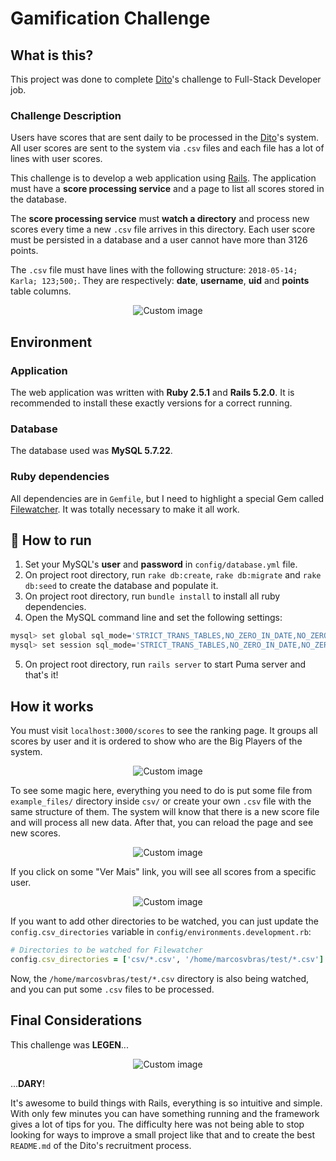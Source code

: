 # Gamification Challenge

## What is this?

This project was done to complete [Dito](http://dito.com.br/)'s challenge to Full-Stack Developer job.

### Challenge Description

Users have scores that are sent daily to be processed in the [Dito](http://dito.com.br/)'s system. All user scores are sent to the system via ``.csv`` files and each file has a lot of lines with user scores.

This challenge is to develop a web application using [Rails](https://rubyonrails.org/). The application must have a **score processing service** and a page to list all scores stored in the database.

The **score processing service** must **watch a directory** and process new scores every time a new ``.csv`` file arrives in this directory. Each user score must be persisted in a database and a user cannot have more than 3126 points.

The ``.csv`` file must have lines with the following structure:
``2018-05-14; Karla; 123;500;``. They are respectively: **date**, **username**, **uid** and **points** table columns.

<p align="center">
  <img src="https://raw.github.com/marcosvbras/gamification-challenge/master/githubimgs/challenge.gif" alt="Custom image"/>
</p>

## Environment

### Application

The web application was written with **Ruby 2.5.1** and **Rails 5.2.0**. It is recommended to install these exactly versions for a correct running.

### Database

The database used was **MySQL 5.7.22**.

### Ruby dependencies

All dependencies are in ``Gemfile``, but I need to highlight a special Gem called [Filewatcher](https://github.com/thomasfl/filewatcher). It was totally necessary to make it all work.

## :running: How to run

1.  Set your MySQL's **user** and **password** in ``config/database.yml`` file.
2.  On project root directory, run ``rake db:create``, ``rake db:migrate`` and ``rake db:seed`` to create the database and populate it.
3.  On project root directory, run ``bundle install`` to install all ruby dependencies.
4. Open the MySQL command line and set the following settings:
```bash
mysql> set global sql_mode='STRICT_TRANS_TABLES,NO_ZERO_IN_DATE,NO_ZERO_DATE,ERROR_FOR_DIVISION_BY_ZERO,NO_AUTO_CREATE_USER,NO_ENGINE_SUBSTITUTION';
mysql> set session sql_mode='STRICT_TRANS_TABLES,NO_ZERO_IN_DATE,NO_ZERO_DATE,ERROR_FOR_DIVISION_BY_ZERO,NO_AUTO_CREATE_USER,NO_ENGINE_SUBSTITUTION';
```
5.  On project root directory, run ``rails server`` to start Puma server and that's it!

## How it works

You must visit ``localhost:3000/scores`` to see the ranking page. It groups all scores by user and it is ordered to show who are the Big Players of the system.
<p align="center">
  <img src="https://raw.github.com/marcosvbras/gamification-challenge/master/githubimgs/index.png" alt="Custom image"/>
</p>

To see some magic here, everything you need to do is put some file from ``example_files/`` directory inside ``csv/`` or create your own ``.csv`` file with the same structure of them. The system will know that there is a new score file and will process all new data. After that, you can reload the page and see new scores.

<p align="center">
  <img src="https://raw.github.com/marcosvbras/gamification-challenge/master/githubimgs/index2.png" alt="Custom image"/>
</p>

If you click on some "Ver Mais" link, you will see all scores from a specific user.

<p align="center">
  <img src="https://raw.github.com/marcosvbras/gamification-challenge/master/githubimgs/index3.png" alt="Custom image"/>
</p>

If you want to add other directories to be watched, you can just update the ``config.csv_directories`` variable in ``config/environments.development.rb``:

```ruby
# Directories to be watched for Filewatcher
config.csv_directories = ['csv/*.csv', '/home/marcosvbras/test/*.csv']
```

Now, the ``/home/marcosvbras/test/*.csv`` directory is also being watched, and you can put some ``.csv`` files to be processed.

## Final Considerations

This challenge was **LEGEN**...

<p align="center">
  <img src="https://raw.github.com/marcosvbras/gamification-challenge/master/githubimgs/wfi.gif" alt="Custom image"/>
</p>

...**DARY**!

It's awesome to build things with Rails, everything is so intuitive and simple. With only few minutes you can have something running and the framework gives a lot of tips for you. The difficulty here was not being able to stop looking for ways to improve a small project like that and to create the best ``README.md`` of the Dito's recruitment process.
